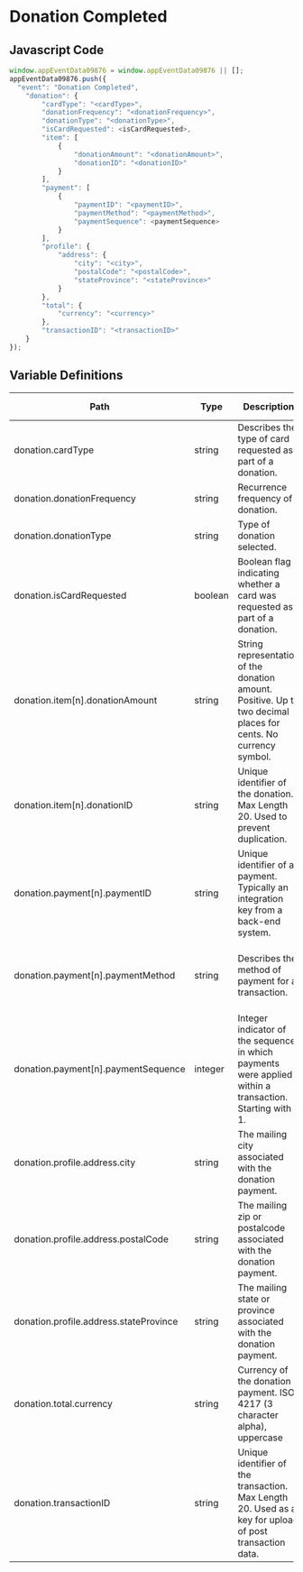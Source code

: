 # Donation Completed

### 

## Javascript Code
```js
window.appEventData09876 = window.appEventData09876 || [];
appEventData09876.push({
  "event": "Donation Completed",
    "donation": {
        "cardType": "<cardType>",
        "donationFrequency": "<donationFrequency>",
        "donationType": "<donationType>",
        "isCardRequested": <isCardRequested>,
        "item": [
            {
                "donationAmount": "<donationAmount>",
                "donationID": "<donationID>"
            }
        ],
        "payment": [
            {
                "paymentID": "<paymentID>",
                "paymentMethod": "<paymentMethod>",
                "paymentSequence": <paymentSequence>
            }
        ],
        "profile": {
            "address": {
                "city": "<city>",
                "postalCode": "<postalCode>",
                "stateProvince": "<stateProvince>"
            }
        },
        "total": {
            "currency": "<currency>"
        },
        "transactionID": "<transactionID>"
    }
});
```

## Variable Definitions

|Path|Type|Description|Example|Pattern|Min Length|Max Length|Minimum|Maximum|Multiple Of|
| --- | --- | --- | --- | --- | --- | --- | --- | --- | --- |
|donation.cardType|string|Describes the type of card requested as part of a donation.|Electronic, Physical|||||||
|donation.donationFrequency|string|Recurrence frequency of donation. |One Time, Monthly|||||||
|donation.donationType|string|Type of donation selected. |Tribute, General, Fundraiser|||||||
|donation.isCardRequested|boolean|Boolean flag indicating whether a card was requested as part of a donation.|TRUE, FALSE|||||||
|donation.item[n].donationAmount|string|String representation of the donation amount. Positive. Up to two decimal places for cents. No currency symbol.|200.00, 29.99, 50, 0|^[0-9]*(\.[0-9]{1,2})?$||||||
|donation.item[n].donationID|string|Unique identifier of the donation. Max Length 20. Used to prevent duplication.||^[a-zA-Z0-9]{6,20}$|6|20||||
|donation.payment[n].paymentID|string|Unique identifier of a payment.  Typically an integration key from a back-end system.|ZPH-87698-098|||||||
|donation.payment[n].paymentMethod|string|Describes the method of payment for a transaction. |Credit Card, PayPal, Mastercard, Visa, Amex, Discover|||||||
|donation.payment[n].paymentSequence|integer|Integer indicator of the sequence in which payments were applied within a transaction.  Starting with 1.|1, 2, 3, 4, 5||||1|||
|donation.profile.address.city|string|The mailing city associated with the donation payment. |Atlanta, New York, Los Angeles, Chicago|||||||
|donation.profile.address.postalCode|string|The mailing zip or postalcode associated with the donation payment. |53533, 30381, M1R 0E9, M3C 0C1|||||||
|donation.profile.address.stateProvince|string|The mailing state or province associated with the donation payment. |MO, GA, NB, ON|||||||
|donation.total.currency|string|Currency of the donation payment. ISO 4217 \(3 character alpha\), uppercase |USD, CAD, GBP, CHF|^[A-Z]{3}$|3|3||||
|donation.transactionID|string|Unique identifier of the transaction. Max Length 20. Used as a key for upload of post transaction data. ||^[a-zA-Z0-9]{6,20}$|6|20||||




